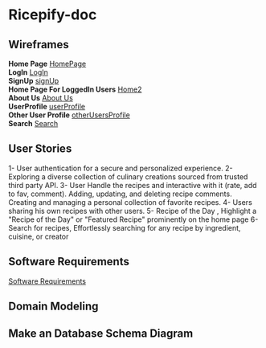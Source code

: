 # Ricepify-doc
## Wireframes
**Home Page**
[HomePage](./Assest/Screenshot%20(512).png)
<br>
**LogIn**
[LogIn](./Assest/Screenshot%20(513).png)
<br>
**SignUp**
[signUp](./Assest/Screenshot%20(514).png)
<br>
**Home Page For LoggedIn Users**
[Home2](./Assest/Screenshot%20(515).png)
<br>
**About Us**
[About Us](./Assest/Screenshot%20(516).png)
<br>
**UserProfile**
[userProfile](./Assest/Screenshot%20(517).png)
<br>
**Other User Profile**
[otherUsersProfile](./Assest/Screenshot%20(518).png)
<br>
**Search**
[Search](./Assest/Screenshot%20(519).png)

## User Stories
1- User authentication for a secure and personalized experience.
2- Exploring a diverse collection of culinary creations sourced from trusted third party API.
3- User Handle the recipes and interactive with it (rate, add to fav, comment).
Adding, updating, and deleting recipe comments.
Creating and managing a personal collection of favorite recipes.
4- Users sharing his own recipes with other users.
5- Recipe of the Day , Highlight a "Recipe of the Day" or "Featured Recipe" prominently on the home page
6- Search for recipes, Effortlessly searching for any recipe by ingredient, cuisine, or creator

## Software Requirements
[Software Requirements](./requirements.md)

## Domain Modeling

## Make an Database Schema Diagram














